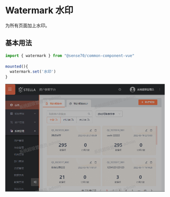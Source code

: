 
# Watermark 水印

为所有页面加上水印。

## 基本用法

``` js
import { watermark } from "@sense70/common-component-vue"

mounted(){
  watermark.set('水印')
}
```

 ![watermark](./watermark.png)

